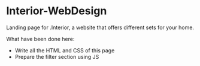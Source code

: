 # Interior-WebDesign

Landing page for .Interior, a website that offers different sets for your home.

What have been done here:
- Write all the HTML and CSS of this page
- Prepare the filter section using JS
